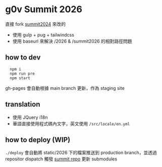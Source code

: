 # g0v Summit 2026

直接 fork [summit2024](https://github.com/g0v/summit2024) 來改的
- 使用 gulp + pug + tailwindcss
- 使用 baseurl 來解決 /2026 & /summit2026 的相對路徑問題

## how to dev
```
  npm i
  npm run pre
  npm start
```
gh-pages 會自動根據 main branch 更新，作為 staging site

## translation

- 使用 JQuery i18n
- 華語直接使用程式碼內文字，英文使用 `/src/locale/en.yml`


## how to deploy (WIP)
`./deploy`
會自動將 static/2026 下的檔案推送到 production branch，並透過 repositor dispatch 觸發 [summit repo](https://github.com/g0v/summit.g0v.tw) 更新 submodules


